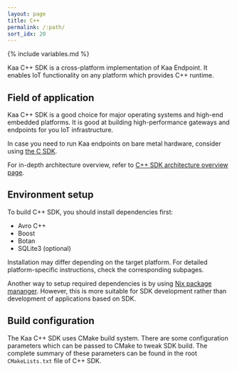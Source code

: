 ```yaml
---
layout: page
title: C++
permalink: /:path/
sort_idx: 20
---
```


{% include variables.md %}

Kaa C++ SDK is a cross-platform implementation of Kaa Endpoint.
It enables IoT functionality on any platform which provides C++ runtime.

## Field of application

Kaa C++ SDK is a good choice for major operating systems and high-end embedded platforms.
It is good at building high-performance gateways and endpoints for you IoT infrastructure.

In case you need to run Kaa endpoints on bare metal hardware, consider using [the C SDK]({{root_url}}/Programming-guide/Using-Kaa-endpoint-SDKs/C).

For in-depth architecture overview, refer to [C++ SDK architecture overview page]({{root_url}}/Customization-guide/Endpoint-SDKs/C++-SDK/Architecture-overview/).

## Environment setup

To build C++ SDK, you should install dependencies first:

* Avro C++
* Boost
* Botan
* SQLite3 (optional)

Installation may differ depending on the target platform.
For detailed platform-specific instructions, check the corresponding subpages.

Another way to setup required dependencies is by using [Nix package mananger]({{root_url}}/Customization-guide/Endpoint-SDKs/C-SDK/Environment-setup/Nix-guide).
However, this is more suitable for SDK development rather than development of applications based on SDK.

## Build configuration

The Kaa C++ SDK uses CMake build system. There are some configuration parameters which can be passed to CMake to tweak SDK build.
The complete summary of these parameters can be found in the root `CMakeLists.txt` file of C++ SDK.
